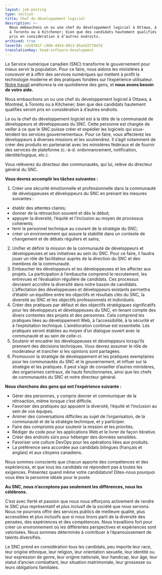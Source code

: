 ```yaml
---
layout: job-posting
type: section
title: Chef du développement logiciel
description: >-
  Nous embauchons un ou une chef du développement logiciel à Ottawa, à Montréal,
  à Toronto ou à Kitchener; bien que des candidats hautement qualifiés seront
  pris en considération à d’autres endroits.
archived: true
leverId: cd18781f-c960-4d54-8913-85a5d3778d7d
translationKey: head-software-development
---
```

Le Service numérique canadien (SNC) transforme le gouvernement pour mieux servir la population. Pour ce faire, nous aidons les ministères à concevoir et à offrir des services numériques qui mettent à profit la technologie moderne et des pratiques fondées sur l’expérience utilisateur. [Notre travail](https://numerique.canada.ca/partenariats/) améliorera la vie quotidienne des gens, et **nous avons besoin de votre aide.**

Nous embauchons un ou une chef du développement logiciel à Ottawa, à Montréal, à Toronto ou à Kitchener; bien que des candidats hautement qualifiés seront pris en considération à d’autres endroits.

Le ou la chef du développement logiciel est à la tête de la communauté de développeurs et développeuses du SNC. Cette personne est chargée de veiller à ce que le SNC puisse créer et expédier les logiciels qui sous-tendent les services gouvernementaux. Pour ce faire, vous affecterez les développeurs à diverses missions et les soutiendrez. Il s’agit notamment de créer des produits en partenariat avec les ministères fédéraux et de fournir des services de plateforme (c.-à-d. ordonnancement, notification, identité/logique, etc.).

Vous relèverez du directeur des communautés, qui lui, relève du directeur général du SNC.

**Vous devrez accomplir les tâches suivantes :**

1. Créer une sécurité émotionnelle et professionnelle dans la communauté de développeuses et développeurs du SNC en prenant les mesures suivantes :
  * établir des attentes claires;
  * donner de la rétroaction souvent et dès le début;
  * appuyer la diversité, l’équité et l’inclusion au moyen de processus cohérents;
  * tenir le personnel technique au courant de la stratégie du SNC;
  * créer un environnement qui assure la stabilité dans un contexte de changement et de débats réguliers et sains;
2. Unifier et définir la mission de la communauté de développeurs et développeuses et ses initiatives au sein du SNC. Pour ce faire, il faudra jouer un rôle de facilitateur auprès de la direction du SNC et des membres de la communauté.
3. Embaucher les développeurs et les développeuses et les affecter aux projets. La participation à l’embauche comprend le recrutement, les entrevues et l’évaluation régulière de candidats. Ces processus devraient accroître la diversité dans notre bassin de candidats. L’affectation des développeuses et développeurs existants permettra d’établir un équilibre entre les objectifs et résultats clés du SNC, la diversité au SNC et les objectifs professionnels et individuels.
4. Créer des pratiques par défaut et des objectifs stratégiques significatifs pour les développeurs et développeuses du SNC, en tenant compte des divers contextes des projets et des personnes. Cela comprend les pratiques liées au développement Web, à l’accessibilité, à la sécurité et à l’exploitation technique. L’amélioration continue est essentielle. Les pratiques seront établies au moyen d’un dialogue ouvert avec la communauté et au sein de celle-ci.
5. Soutenir et encadrer les développeuses et développeurs lorsqu’ils prennent des décisions techniques. Vous devrez assumer le rôle de modérateur et trancher si les opinions sont partagées.
6. Promouvoir la stratégie de développement et les pratiques exemplaires pour les communautés du SNC et le gouvernement, et influer sur la stratégie et les pratiques. Il peut s’agir de conseiller d’autres ministères, des organismes centraux, de hauts fonctionnaires, ainsi que les chefs de communautés du SNC et notre directeur général.

**Nous cherchons des gens qui ont l’expérience suivante :**

* Gérer des personnes, y compris donner et communiquer de la rétroaction, même lorsque c’est difficile.
* Favoriser des pratiques qui appuient la diversité, l’équité et l’inclusion au sein de vos équipes.
* Animer des conversations difficiles au sujet de l’organisation, de la communauté et de la stratégie technique, et y participer.
* Faire des compromis pour soutenir la mission et les priorités.
* Rédiger du code pour les applications Web et le livrer de façon itérative.
* Créer des endroits sûrs pour héberger des données sensibles.
* Favoriser une culture DevOps pour les opérations liées aux produits.
* La préférence sera accordée aux candidats bilingues (français et anglais) et aux citoyens canadiens.

Nous sommes conscients que chacun apporte des compétences et des expériences, et que tous les candidats ne répondent pas à toutes les exigences. Présentez quand même votre candidature! Dites-nous pourquoi vous êtes la personne idéale pour le poste.

**Au SNC, nous n’acceptons pas seulement les différences, nous les célébrons.**

C’est avec fierté et passion que nous nous efforçons activement de rendre le SNC plus représentatif et plus inclusif de la société que nous servons. Nous ne pourrons offrir des services publics de meilleure qualité, plus accessibles et plus inclusifs que si nous tirons parti de la diversité des pensées, des expériences et des compétences. Nous travaillons fort pour créer un environnement où les différentes perspectives et expériences sont valorisées. Nous sommes déterminés à contribuer à l’épanouissement de talents diversifiés.

Le SNC prend en considération tous les candidats, peu importe leur race, leur origine ethnique, leur religion, leur orientation sexuelle, leur identité ou leur expression de genre, leur origine nationale, leur handicap, leur âge, leur statut d’ancien combattant, leur situation matrimoniale, leur grossesse ou leurs obligations familiales.
